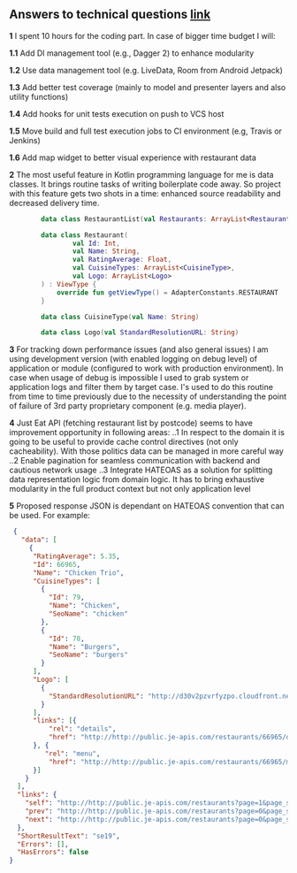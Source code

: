 ## Answers to technical questions [link](https://github.com/justeat/JustEat.RecruitmentTest#technical-questions)

**1** I spent 10 hours for the coding part. In case of bigger time budget I will:

**1.1** Add DI management tool (e.g., Dagger 2) to enhance modularity

**1.2** Use data management tool (e.g. LiveData, Room from Android Jetpack)

**1.3** Add better test coverage (mainly to model and presenter layers and also utility functions)

**1.4** Add hooks for unit tests execution on push to VCS host

**1.5** Move build and full test execution jobs to CI environment (e.g, Travis or Jenkins)

**1.6** Add map widget to better visual experience with restaurant data 
 
**2** The most useful feature in Kotlin programming language for me is data classes. It brings routine 
tasks of writing boilerplate code away. So project with this feature gets two shots in a time: enhanced 
source readability and decreased delivery time.

```kotlin
        data class RestaurantList(val Restaurants: ArrayList<Restaurant>)

        data class Restaurant(
                val Id: Int,
                val Name: String,
                val RatingAverage: Float,
                val CuisineTypes: ArrayList<CuisineType>,
                val Logo: ArrayList<Logo>
        ) : ViewType {
            override fun getViewType() = AdapterConstants.RESTAURANT
        }

        data class CuisineType(val Name: String)

        data class Logo(val StandardResolutionURL: String)
```

**3** For tracking down performance issues (and also general issues) I am using development version (with enabled logging on debug level) of application 
or module (configured to work with production environment). In case when usage of debug is impossible 
I used to grab system or application logs and filter them by target case. I's used to do this routine from time to time 
previously due to the necessity of understanding the point of failure of 3rd party proprietary component (e.g. media player). 

**4** Just Eat API (fetching restaurant list by postcode) seems to have improvement opportunity in following areas:
..1 In respect to the domain it is going to be useful to provide cache control directives (not only cacheability). 
With those politics data can be managed in more careful way
..2 Enable pagination for seamless communication with backend and cautious network usage 
..3 Integrate HATEOAS as a solution for splitting data representation logic from domain logic. It has to bring 
exhaustive modularity in the full product context but not only application level

**5** Proposed response JSON is dependant on HATEOAS convention that can be used. For example:
```json
 {
   "data": [
     {
      "RatingAverage": 5.35,
      "Id": 66965,
      "Name": "Chicken Trio",
      "CuisineTypes": [
        {
          "Id": 79,
          "Name": "Chicken",
          "SeoName": "chicken"
        },
        {
          "Id": 78,
          "Name": "Burgers",
          "SeoName": "burgers"
        }
      ],
      "Logo": [
        {
          "StandardResolutionURL": "http://d30v2pzvrfyzpo.cloudfront.net/uk/images/restaurants/66965.gif"
        }
      ],
      "links": [{
          "rel": "details",
          "href": "http://http://public.je-apis.com/restaurants/66965/details"
      }, {
         "rel": "menu",
          "href": "http://http://public.je-apis.com/restaurants/66965/menu"
      }]
    }
  ],
  "links": {
    "self": "http://http://public.je-apis.com/restaurants?page=1&page_size=1",
    "prev": "http://http://public.je-apis.com/restaurants?page=0&page_size=1",
    "next": "http://http://public.je-apis.com/restaurants?page=0&page_size=1"
  },
  "ShortResultText": "se19",
  "Errors": [],
  "HasErrors": false
}

```